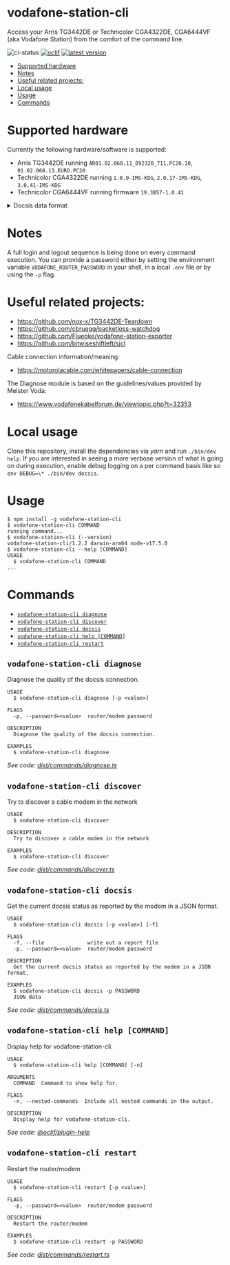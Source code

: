 vodafone-station-cli
====================

Access your Arris TG3442DE or Technicolor CGA4322DE, CGA6444VF (aka Vodafone Station) from the comfort of the command line.

![ci-status](https://github.com/totev/vodafone-station-cli/actions/workflows/main.yml/badge.svg)
[![oclif](https://img.shields.io/badge/cli-oclif-brightgreen.svg)](https://oclif.io)
[![latest version](https://img.shields.io/github/v/release/totev/vodafone-station-cli.svg)](https://github.com/totev/vodafone-station-cli/releases)

<!-- toc -->
* [Supported hardware](#supported-hardware)
* [Notes](#notes)
* [Useful related projects:](#useful-related-projects)
* [Local usage](#local-usage)
* [Usage](#usage)
* [Commands](#commands)
<!-- tocstop -->

# Supported hardware

Currently the following hardware/software is supported:

- Arris TG3442DE running `AR01.02.068.11_092320_711.PC20.10`, `01.02.068.13.EURO.PC20`
- Technicolor CGA4322DE running `1.0.9-IMS-KDG`, `2.0.17-IMS-KDG`, `3.0.41-IMS-KDG`
- Technicolor CGA6444VF running firmware `19.3B57-1.0.41`

<details>
  <summary>Docsis data format</summary>

```json
{
    "downstream": [
        {
            "channelId": "1",
            "channelType": "SC-QAM",
            "modulation": "256QAM",
            "powerLevel": 55.4,
            "lockStatus": "Locked",
            "snr": 35,
            "frequency": 114
        },
        {
            "channelId": "2",
            "channelType": "SC-QAM",
            "modulation": "256QAM",
            "powerLevel": 55,
            "lockStatus": "Locked",
            "snr": 36,
            "frequency": 130
        },
        {
            "channelId": "3",
            "channelType": "SC-QAM",
            "modulation": "256QAM",
            "powerLevel": 55.2,
            "lockStatus": "Locked",
            "snr": 36,
            "frequency": 138
        },
        {
            "channelId": "4",
            "channelType": "SC-QAM",
            "modulation": "256QAM",
            "powerLevel": 54.8,
            "lockStatus": "Locked",
            "snr": 36,
            "frequency": 146
        },
        {
            "channelId": "5",
            "channelType": "SC-QAM",
            "modulation": "256QAM",
            "powerLevel": 56.4,
            "lockStatus": "Locked",
            "snr": 38,
            "frequency": 602
        },
        {
            "channelId": "6",
            "channelType": "SC-QAM",
            "modulation": "256QAM",
            "powerLevel": 55.9,
            "lockStatus": "Locked",
            "snr": 37,
            "frequency": 618
        },
        {
            "channelId": "7",
            "channelType": "SC-QAM",
            "modulation": "256QAM",
            "powerLevel": 55.7,
            "lockStatus": "Locked",
            "snr": 37,
            "frequency": 626
        },
        {
            "channelId": "8",
            "channelType": "SC-QAM",
            "modulation": "256QAM",
            "powerLevel": 54.7,
            "lockStatus": "Locked",
            "snr": 37,
            "frequency": 642
        },
        {
            "channelId": "9",
            "channelType": "SC-QAM",
            "modulation": "256QAM",
            "powerLevel": 55.3,
            "lockStatus": "Locked",
            "snr": 37,
            "frequency": 650
        },
        {
            "channelId": "10",
            "channelType": "SC-QAM",
            "modulation": "256QAM",
            "powerLevel": 56.1,
            "lockStatus": "Locked",
            "snr": 38,
            "frequency": 658
        },
        {
            "channelId": "11",
            "channelType": "SC-QAM",
            "modulation": "256QAM",
            "powerLevel": 56.3,
            "lockStatus": "Locked",
            "snr": 38,
            "frequency": 666
        },
        {
            "channelId": "12",
            "channelType": "SC-QAM",
            "modulation": "256QAM",
            "powerLevel": 57.5,
            "lockStatus": "Locked",
            "snr": 39,
            "frequency": 674
        },
        {
            "channelId": "13",
            "channelType": "SC-QAM",
            "modulation": "256QAM",
            "powerLevel": 57.7,
            "lockStatus": "Locked",
            "snr": 38,
            "frequency": 682
        },
        {
            "channelId": "14",
            "channelType": "SC-QAM",
            "modulation": "256QAM",
            "powerLevel": 58.3,
            "lockStatus": "Locked",
            "snr": 39,
            "frequency": 690
        },
        {
            "channelId": "15",
            "channelType": "SC-QAM",
            "modulation": "64QAM",
            "powerLevel": 52.2,
            "lockStatus": "Locked",
            "snr": 34,
            "frequency": 698
        },
        {
            "channelId": "16",
            "channelType": "SC-QAM",
            "modulation": "64QAM",
            "powerLevel": 53.2,
            "lockStatus": "Locked",
            "snr": 35,
            "frequency": 706
        },
        {
            "channelId": "17",
            "channelType": "SC-QAM",
            "modulation": "64QAM",
            "powerLevel": 53.3,
            "lockStatus": "Locked",
            "snr": 35,
            "frequency": 714
        },
        {
            "channelId": "18",
            "channelType": "SC-QAM",
            "modulation": "64QAM",
            "powerLevel": 53.1,
            "lockStatus": "Locked",
            "snr": 34,
            "frequency": 722
        },
        {
            "channelId": "19",
            "channelType": "SC-QAM",
            "modulation": "64QAM",
            "powerLevel": 53.1,
            "lockStatus": "Locked",
            "snr": 35,
            "frequency": 730
        },
        {
            "channelId": "20",
            "channelType": "SC-QAM",
            "modulation": "64QAM",
            "powerLevel": 54.2,
            "lockStatus": "Locked",
            "snr": 35,
            "frequency": 738
        },
        {
            "channelId": "21",
            "channelType": "SC-QAM",
            "modulation": "64QAM",
            "powerLevel": 54.7,
            "lockStatus": "Locked",
            "snr": 35,
            "frequency": 746
        },
        {
            "channelId": "22",
            "channelType": "SC-QAM",
            "modulation": "64QAM",
            "powerLevel": 53.8,
            "lockStatus": "Locked",
            "snr": 35,
            "frequency": 754
        },
        {
            "channelId": "23",
            "channelType": "SC-QAM",
            "modulation": "64QAM",
            "powerLevel": 53.9,
            "lockStatus": "Locked",
            "snr": 35,
            "frequency": 762
        },
        {
            "channelId": "24",
            "channelType": "SC-QAM",
            "modulation": "64QAM",
            "powerLevel": 54.1,
            "lockStatus": "Locked",
            "snr": 34,
            "frequency": 770
        },
        {
            "channelId": "25",
            "channelType": "SC-QAM",
            "modulation": "64QAM",
            "powerLevel": 54.5,
            "lockStatus": "Locked",
            "snr": 35,
            "frequency": 778
        },
        {
            "channelId": "26",
            "channelType": "SC-QAM",
            "modulation": "64QAM",
            "powerLevel": 54.7,
            "lockStatus": "Locked",
            "snr": 34,
            "frequency": 786
        },
        {
            "channelId": "27",
            "channelType": "SC-QAM",
            "modulation": "64QAM",
            "powerLevel": 54.7,
            "lockStatus": "Locked",
            "snr": 35,
            "frequency": 794
        },
        {
            "channelId": "28",
            "channelType": "SC-QAM",
            "modulation": "64QAM",
            "powerLevel": 54.3,
            "lockStatus": "Locked",
            "snr": 34,
            "frequency": 802
        },
        {
            "channelId": "29",
            "channelType": "SC-QAM",
            "modulation": "64QAM",
            "powerLevel": 53.9,
            "lockStatus": "Locked",
            "snr": 35,
            "frequency": 810
        },
        {
            "channelId": "30",
            "channelType": "SC-QAM",
            "modulation": "64QAM",
            "powerLevel": 54.5,
            "lockStatus": "Locked",
            "snr": 35,
            "frequency": 818
        },
        {
            "channelId": "31",
            "channelType": "SC-QAM",
            "modulation": "64QAM",
            "powerLevel": 54.1,
            "lockStatus": "Locked",
            "snr": 35,
            "frequency": 826
        },
        {
            "channelId": "32",
            "channelType": "SC-QAM",
            "modulation": "64QAM",
            "powerLevel": 53.1,
            "lockStatus": "Locked",
            "snr": 34,
            "frequency": 834
        }
    ],
    "downstreamOfdm": [
        {
            "channelId": "33",
            "channelType": "OFDM",
            "modulation": "1024QAM",
            "powerLevel": 56.2,
            "lockStatus": "Locked",
            "snr": 40,
            "frequencyStart": 151,
            "frequencyEnd": 324
        }
    ],
    "upstream": [
        {
            "channelId": "3",
            "channelType": "SC-QAM",
            "modulation": "64QAM",
            "powerLevel": 111,
            "lockStatus": "ACTIVE",
            "snr": 0,
            "frequency": 37
        },
        {
            "channelId": "4",
            "channelType": "SC-QAM",
            "modulation": "64QAM",
            "powerLevel": 111,
            "lockStatus": "ACTIVE",
            "snr": 0,
            "frequency": 31
        },
        {
            "channelId": "1",
            "channelType": "SC-QAM",
            "modulation": "64QAM",
            "powerLevel": 111,
            "lockStatus": "ACTIVE",
            "snr": 0,
            "frequency": 51
        },
        {
            "channelId": "2",
            "channelType": "SC-QAM",
            "modulation": "64QAM",
            "powerLevel": 111,
            "lockStatus": "ACTIVE",
            "snr": 0,
            "frequency": 45
        }
    ],
    "upstreamOfdma": [
        {
            "channelId": "9",
            "channelType": "OFDMA",
            "modulation": "16_QAM",
            "powerLevel": 107,
            "lockStatus": "SUCCESS",
            "snr": 0,
            "frequencyStart": 29.8,
            "frequencyEnd": 64.8
        }
    ],
    "time": "2021-10-23T13:06:23.988Z"
}
```
</details>

# Notes

A full login and logout sequence is being done on every command execution.
You can provide a password either by setting the environment variable `VODAFONE_ROUTER_PASSWORD` in your shell, in a local `.env` file or by using the `-p` flag.

# Useful related projects:

- https://github.com/nox-x/TG3442DE-Teardown
- https://github.com/cbruegg/packetloss-watchdog
- https://github.com/Fluepke/vodafone-station-exporter
- https://github.com/bitwiseshiftleft/sjcl

Cable connection information/meaning:
- https://motorolacable.com/whitepapers/cable-connection

The Diagnose module is based on the guidelines/values provided by Meister Voda:
- https://www.vodafonekabelforum.de/viewtopic.php?t=32353

# Local usage
Clone this repository, install the dependencies via *yarn* and run `./bin/dev help`.
If you are interested in seeing a more verbose version of what is going on during execution, enable debug logging on a per command basis like so `env DEBUG=\* ./bin/dev docsis`.

# Usage
<!-- usage -->
```sh-session
$ npm install -g vodafone-station-cli
$ vodafone-station-cli COMMAND
running command...
$ vodafone-station-cli (--version)
vodafone-station-cli/1.2.2 darwin-arm64 node-v17.5.0
$ vodafone-station-cli --help [COMMAND]
USAGE
  $ vodafone-station-cli COMMAND
...
```
<!-- usagestop -->
# Commands
<!-- commands -->
* [`vodafone-station-cli diagnose`](#vodafone-station-cli-diagnose)
* [`vodafone-station-cli discover`](#vodafone-station-cli-discover)
* [`vodafone-station-cli docsis`](#vodafone-station-cli-docsis)
* [`vodafone-station-cli help [COMMAND]`](#vodafone-station-cli-help-command)
* [`vodafone-station-cli restart`](#vodafone-station-cli-restart)

## `vodafone-station-cli diagnose`

Diagnose the quality of the docsis connection.

```
USAGE
  $ vodafone-station-cli diagnose [-p <value>]

FLAGS
  -p, --password=<value>  router/modem password

DESCRIPTION
  Diagnose the quality of the docsis connection.

EXAMPLES
  $ vodafone-station-cli diagnose
```

_See code: [dist/commands/diagnose.ts](https://github.com/totev/vodafone-station-cli/blob/v1.2.2/dist/commands/diagnose.ts)_

## `vodafone-station-cli discover`

Try to discover a cable modem in the network

```
USAGE
  $ vodafone-station-cli discover

DESCRIPTION
  Try to discover a cable modem in the network

EXAMPLES
  $ vodafone-station-cli discover
```

_See code: [dist/commands/discover.ts](https://github.com/totev/vodafone-station-cli/blob/v1.2.2/dist/commands/discover.ts)_

## `vodafone-station-cli docsis`

Get the current docsis status as reported by the modem in a JSON format.

```
USAGE
  $ vodafone-station-cli docsis [-p <value>] [-f]

FLAGS
  -f, --file              write out a report file
  -p, --password=<value>  router/modem password

DESCRIPTION
  Get the current docsis status as reported by the modem in a JSON format.

EXAMPLES
  $ vodafone-station-cli docsis -p PASSWORD
  JSON data
```

_See code: [dist/commands/docsis.ts](https://github.com/totev/vodafone-station-cli/blob/v1.2.2/dist/commands/docsis.ts)_

## `vodafone-station-cli help [COMMAND]`

Display help for vodafone-station-cli.

```
USAGE
  $ vodafone-station-cli help [COMMAND] [-n]

ARGUMENTS
  COMMAND  Command to show help for.

FLAGS
  -n, --nested-commands  Include all nested commands in the output.

DESCRIPTION
  Display help for vodafone-station-cli.
```

_See code: [@oclif/plugin-help](https://github.com/oclif/plugin-help/blob/v5.1.11/src/commands/help.ts)_

## `vodafone-station-cli restart`

Restart the router/modem

```
USAGE
  $ vodafone-station-cli restart [-p <value>]

FLAGS
  -p, --password=<value>  router/modem password

DESCRIPTION
  Restart the router/modem

EXAMPLES
  $ vodafone-station-cli restart -p PASSWORD
```

_See code: [dist/commands/restart.ts](https://github.com/totev/vodafone-station-cli/blob/v1.2.2/dist/commands/restart.ts)_
<!-- commandsstop -->
